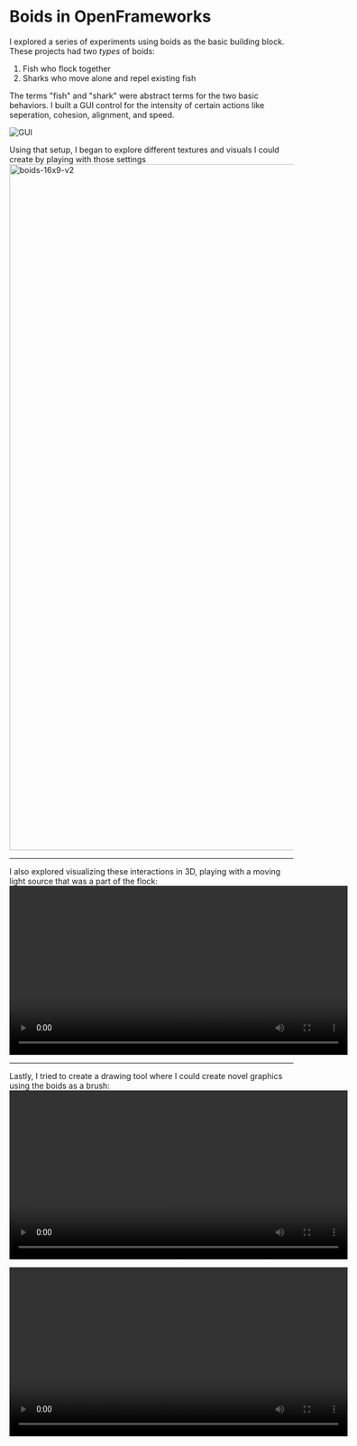 # Boids in OpenFrameworks

I explored a series of experiments using boids as the basic building block. These projects had two _types_ of boids:
1. Fish who flock together
2. Sharks who move alone and repel existing fish

The terms "fish" and "shark" were abstract terms for the two basic behaviors. I built a GUI control for the intensity of certain actions like seperation, cohesion, alignment, and speed.

![GUI](https://user-images.githubusercontent.com/5685294/159816716-d5d0283b-f56a-405f-a9c7-956384955fa2.jpg)

Using that setup, I began to explore different textures and visuals I could create by playing with those settings
<img width="1218" alt="boids-16x9-v2" src="https://user-images.githubusercontent.com/5685294/159816816-5bfceda7-cadc-486c-b35c-230c0f230b17.png">

------


I also explored visualizing these interactions in 3D, playing with a moving light source that was a part of the flock:
<video width="600" src="https://user-images.githubusercontent.com/5685294/159823673-f1e9378b-3cbb-427f-8d0f-e104e497563d.mp4">

------

Lastly, I tried to create a drawing tool where I could create novel graphics using the boids as a brush:
<video width="600" src="https://user-images.githubusercontent.com/5685294/159824032-57543fcc-c87e-4311-a44a-84553f80fc41.mp4">
  
<video width="600" src="https://user-images.githubusercontent.com/5685294/159824046-aea67f8f-ea53-410a-a2b1-6bf1e261d53d.mp4">

<video width="600" src="https://user-images.githubusercontent.com/5685294/159947925-bab42e65-ef8e-428a-aa2b-c022187cd64c.mp4">

